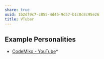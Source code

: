 ```yaml
---
share: true
uuid: 1b2df9c7-c855-4d46-9d57-b1c0c8c95e26
title: VTuber
---
```

## Example Personalities

* [CodeMiko - YouTube](https://www.youtube.com/@CodeMiko)*